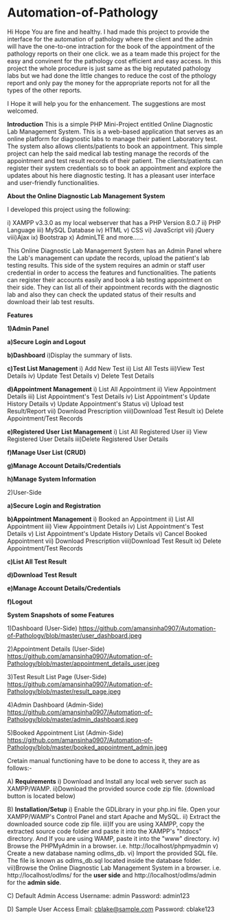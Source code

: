 # Automation-of-Pathology


Hi Hope You are fine and healthy.
I had made this project to provide the interface for the automation of pathology where the client and the admin will have 
the one-to-one intraction for the book of the appointment of the pathology reports on their one click.
we as a team made this project for the easy and convinent for the pathology cost efficient and easy access.
In this project the whole procedure is just same as the big reputated pathology labs but we had done the little changes
to reduce the cost of the pthology report and only pay the money for the appropriate reports not for all the types of the 
other reports.

I Hope it will help you for the enhancement.
The suggestions are most welcomed.


**Introduction**
This is a simple PHP Mini-Project entitled Online Diagnostic Lab Management System. 
This is a web-based application that serves as an online platform for diagnostic labs to manage their patient Laboratory test. 
The system also allows clients/patients to book an appointment. 
This simple project can help the said medical lab testing manage the records of the appointment and test result records of their patient. 
The clients/patients can register their system credentials so to book an appointment and explore the updates about his here diagnostic testing. 
It has a pleasant user interface and user-friendly functionalities.


**About the Online Diagnostic Lab Management System**

I developed this project using the following:

i)   XAMPP v3.3.0 as my local webserver that has a PHP Version 8.0.7
ii)  PHP Language
iii) MySQL Database
iv)  HTML
v)   CSS
vi)  JavaScript
vii) jQuery
viii)Ajax
ix)  Bootstrap
x)   AdminLTE
and more......


This Online Diagnostic Lab Management System has an Admin Panel where the Lab's management can update the records, upload the patient's lab testing results.
This side of the system requires an admin or staff user credential in order to access the features and functionalities. 
The patients can register their accounts easily and book a lab testing appointment on their side. 
They can list all of their appointment records with the diagnostic lab and also they can check the updated status of their results and 
download their lab test results.


**Features**

**1)Admin Panel**

**a)Secure Login and Logout**

**b)Dashboard**
i)Display the summary of lists.

**c)Test List Management**
i)  Add New Test
ii) List All Tests
iii)View Test Details
iv) Update Test Details
v)  Delete Test Details

**d)Appointment Management**
i)   List All Appointment
ii)  View Appointment Details
iii) List Appointment's Test Details
iv)  List Appointment's Update History Details
v)   Update Appointment's Status
vi)  Upload test Result/Report
vii) Download Prescription
viii)Download Test Result
ix)  Delete Appointment/Test Records

**e)Registered User List Management**
i)  List All Registered User
ii) View Registered User Details
iii)Delete Registered User Details

**f)Manage User List (CRUD)**

**g)Manage Account Details/Credentials**

**h)Manage System Information**


2)User-Side

**a)Secure Login and Registration**

**b)Appointment Management**
i)   Booked an Appointment
ii)  List All Appointment
iii) View Appointment Details
iv)  List Appointment's Test Details
v)   List Appointment's Update History Details
vi)  Cancel Booked Appointment
vii) Download Prescription
viii)Download Test Result
ix)  Delete Appointment/Test Records

**c)List All Test Result**

**d)Download Test Result**

**e)Manage Account Details/Credentials**

**f)Logout**


**System Snapshots of some Features**

1)Dashboard (User-Side)
https://github.com/amansinha0907/Automation-of-Pathology/blob/master/user_dashboard.jpeg

2)Appointment Details (User-Side)
https://github.com/amansinha0907/Automation-of-Pathology/blob/master/appointment_details_user.jpeg

3)Test Result List Page (User-Side)
https://github.com/amansinha0907/Automation-of-Pathology/blob/master/result_page.jpeg

4)Admin Dashboard (Admin-Side)
https://github.com/amansinha0907/Automation-of-Pathology/blob/master/admin_dashboard.jpeg

5)Booked Appointment List (Admin-Side)
https://github.com/amansinha0907/Automation-of-Pathology/blob/master/booked_appointment_admin.jpeg

Cretain manual functioning have to be done to access it, they are as follows:-

A) **Requirements**
i) Download and Install any local web server such as XAMPP/WAMP.
ii)Download the provided source code zip file. (download button is located below)


B)  **Installation/Setup**
i)  Enable the GDLibrary in your php.ini file.
    Open your XAMPP/WAMP's Control Panel and start Apache and MySQL.
ii) Extract the downloaded source code zip file.
iii)If you are using XAMPP, copy the extracted source code folder and paste it into the XAMPP's "htdocs" directory. 
    And If you are using WAMP, paste it into the "www" directory.
iv) Browse the PHPMyAdmin in a browser. i.e. http://localhost/phpmyadmin
v)  Create a new database naming odlms_db.
vi) Import the provided SQL file. The file is known as odlms_db.sql located inside the database folder.
vii)Browse the Online Diagnostic Lab Management System in a browser. 
    i.e. http://localhost/odlms/ for the **user side** and http://localhost/odlms/admin for the **admin side**.
    
    
C)  Default Admin Access
    Username: admin
    Password: admin123


D)  Sample User Access
    Email: cblake@sample.com
    Password: cblake123
